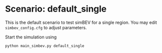 # Scenario: default_single

This is the default scenario to test simBEV for a single region.
You may edit `simbev_config.cfg` to adjust parameters.

Start the simulation using

    python main_simbev.py default_single
